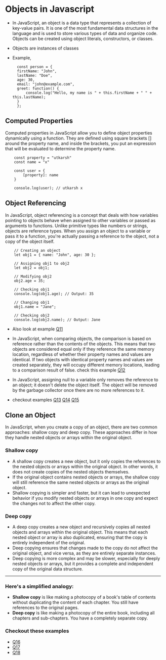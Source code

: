# Objects in Javascript 
- In JavaScript, an object is a data type that represents a collection of key-value pairs. It is one of the most fundamental data structures in the language and is used to store various types of data and organize code. Objects can be created using object literals, constructors, or classes.
- Objects are instances of classes 

- Example, 

        const person = {
        firstName: "John",
        lastName: "Doe",
        age: 30,
        email: "john@example.com",
        greet: function() {
            console.log("Hello, my name is " + this.firstName + " " + this.lastName);
        }
        };


## Computed Properties
Computed properties in JavaScript allow you to define object properties dynamically using a function. They are defined using square brackets [] around the property name, and inside the brackets, you put an expression that will be evaluated to determine the property name.

        const property = "utkarsh"
        const name = "x" 

        const user = {
            [property]: name
        }

        console.log(user); // utkarsh x


## Object Referencing 
In JavaScript, object referencing is a concept that deals with how variables pointing to objects behave when assigned to other variables or passed as arguments to functions. Unlike primitive types like numbers or strings, objects are reference types. When you assign an object to a variable or pass it to a function, you're actually passing a reference to the object, not a copy of the object itself.

        // Creating an object
        let obj1 = { name: "John", age: 30 };

        // Assigning obj1 to obj2
        let obj2 = obj1;

        // Modifying obj2
        obj2.age = 35;

        // Checking obj1
        console.log(obj1.age); // Output: 35

        // Changing obj1
        obj1.name = "Jane";

        // Checking obj2
        console.log(obj2.name); // Output: Jane


- Also look at example [Q11](interviewQuestions/Q11.js)

- In JavaScript, when comparing objects, the comparison is based on reference rather than the contents of the objects. This means that two objects are considered equal only if they reference the same memory location, regardless of whether their property names and values are identical. If two objects with identical property names and values are created separately, they will occupy different memory locations, leading to a comparison result of false. check this example [Q12](interviewQuestions/Q12.js)
- In JavaScript, assigning null to a variable only removes the reference to an object; it doesn't delete the object itself. The object will be removed by the garbage collector once there are no more references to it.
- checkout examples 
[Q13](interviewQuestions/Q13.js)
[Q14](interviewQuestions/Q14.js)
[Q15](interviewQuestions/Q15.js)

## Clone an Object
In JavaScript, when you create a copy of an object, there are two common approaches: shallow copy and deep copy. These approaches differ in how they handle nested objects or arrays within the original object.

### Shallow copy 
- A shallow copy creates a new object, but it only copies the references to the nested objects or arrays within the original object. In other words, it does not create copies of the nested objects themselves.
- If the original object contains nested objects or arrays, the shallow copy will still reference the same nested objects or arrays as the original object.
- Shallow copying is simpler and faster, but it can lead to unexpected behavior if you modify nested objects or arrays in one copy and expect the changes not to affect the other copy.

### Deep copy 
- A deep copy creates a new object and recursively copies all nested objects and arrays within the original object. This means that each nested object or array is also duplicated, ensuring that the copy is entirely independent of the original.
- Deep copying ensures that changes made to the copy do not affect the original object, and vice versa, as they are entirely separate instances.
- Deep copying is more complex and may be slower, especially for deeply nested objects or arrays, but it provides a complete and independent copy of the original data structure.

<hr>

### Here's a simplified analogy:

- **Shallow copy** is like making a photocopy of a book's table of contents without duplicating the content of each chapter. You still have references to the original pages.
- **Deep copy** is like making a photocopy of the entire book, including all chapters and sub-chapters. You have a completely separate copy.

### Checkout these examples 
- [Q16](interviewQuestions/Q16.js)
- [Q17](interviewQuestions/Q17.js)
- [Q18](interviewQuestions/Q18.js)

